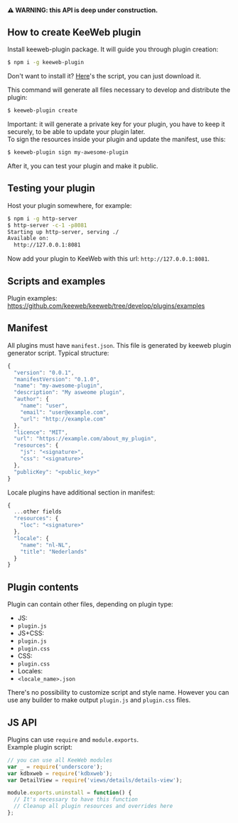 #### ⚠️ WARNING: this API is deep under construction.

## How to create KeeWeb plugin

Install keeweb-plugin package. It will guide you through plugin creation:
```bash
$ npm i -g keeweb-plugin
```

Don't want to install it? [Here](https://github.com/keeweb/keeweb/blob/develop/plugins/keeweb-plugin/keeweb-plugin.js)'s the script, you can just download it.

This command will generate all files necessary to develop and distribute the plugin:

```bash
$ keeweb-plugin create
```

Important: it will generate a private key for your plugin, you have to keep it securely, to be able to update your plugin later.  
To sign the resources inside your plugin and update the manifest, use this:  

```bash
$ keeweb-plugin sign my-awesome-plugin
```

After it, you can test your plugin and make it public.

## Testing your plugin

Host your plugin somewhere, for example:
```bash
$ npm i -g http-server
$ http-server -c-1 -p8081
Starting up http-server, serving ./
Available on:
  http://127.0.0.1:8081
```

Now add your plugin to KeeWeb with this url: `http://127.0.0.1:8081`.

## Scripts and examples

Plugin examples: https://github.com/keeweb/keeweb/tree/develop/plugins/examples  

## Manifest

All plugins must have `manifest.json`. This file is generated by keeweb plugin generator script.
Typical structure:

```js
{
  "version": "0.0.1",
  "manifestVersion": "0.1.0",
  "name": "my-awesome-plugin",
  "description": "My asweome plugin",
  "author": {
    "name": "user",
    "email": "user@example.com",
    "url": "http://example.com"
  },
  "licence": "MIT",
  "url": "https://example.com/about_my_plugin",
  "resources": {
    "js": "<signature>",
    "css": "<signature>"
  },
  "publicKey": "<public_key>"
}
```

Locale plugins have additional section in manifest:

```js
{
  ...other fields
  "resources": {
    "loc": "<signature>"
  },
  "locale": {
    "name": "nl-NL",
    "title": "Nederlands"
  }
}
```

## Plugin contents

Plugin can contain other files, depending on plugin type:

- JS:
 - `plugin.js`
- JS+CSS:
 - `plugin.js`
 - `plugin.css`
- CSS:
 - `plugin.css`
- Locales:
 - `<locale_name>.json`

There's no possibility to customize script and style name. However you can use any builder to make output `plugin.js` and `plugin.css` files.

## JS API

Plugins can use `require` and `module.exports`.  
Example plugin script:

```js
// you can use all KeeWeb modules
var _ = require('underscore');
var kdbxweb = require('kdbxweb');
var DetailView = require('views/details/details-view');

module.exports.uninstall = function() {
  // It's necessary to have this function
  // Cleanup all plugin resources and overrides here
};
```